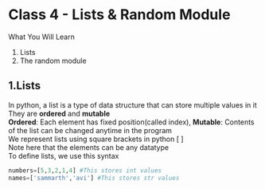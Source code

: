 <h1>Class 4 - Lists & Random Module</h1>

What You Will Learn
<ol>
  <li>Lists
  <li>The random module
</ol>

## 1.Lists
In python, a list is a type of data structure that can store multiple values in it
<br>They are <b>ordered</b> and <b>mutable</b>
<br><b>Ordered</b>: Each element has fixed position(called index), <b>Mutable</b>: Contents of the list can be changed anytime in the program
<br>We represent lists using square brackets in python [ ]
<br>Note here that the elements can be any datatype
<br>To define lists, we use this syntax
```python
numbers=[5,3,2,1,4] #This stores int values
names=['sammarth','avi'] #This stores str values
```
